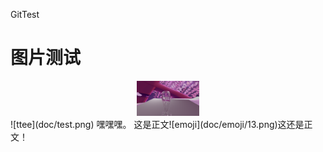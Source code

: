 ﻿GitTest
# 图片测试
<div align="center"><img src="doc/test.png"  height="70" width="100"></div>  
![ttee](doc/test.png)
嘿嘿嘿。
这是正文![emoji](doc/emoji/13.png)这还是正文！
